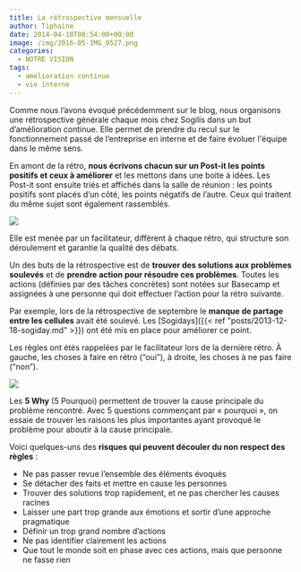 ```yaml
---
title: La rétrospective mensuelle
author: Tiphaine
date: 2014-04-10T08:54:00+00:00
image: /img/2016-05-IMG_0527.png
categories:
  - NOTRE VISION
tags:
  - amélioration continue
  - vie interne
---
```


Comme nous l’avons évoqué précédemment sur le blog, nous organisons une rétrospective générale chaque mois chez Sogilis dans un but d’amélioration continue. Elle permet de prendre du recul sur le fonctionnement passé de l’entreprise en interne et de faire évoluer l'équipe dans le même sens.

En amont de la rétro, **nous écrivons chacun sur un Post-it les points positifs et ceux à améliorer** et les mettons dans une boite à idées. Les Post-it sont ensuite triés et affichés dans la salle de réunion : les points positifs sont placés d’un côté, les points négatifs de l’autre. Ceux qui traitent du même sujet sont également rassemblés.

![](/img/tumblr_inline_n3cvtoCAHW1szbtlw.jpg)

Elle est menée par un facilitateur, différent à chaque rétro, qui structure son déroulement et garantie la qualité des débats.

Un des buts de la rétrospective est de **trouver des solutions aux problèmes soulevés** et de **prendre action pour résoudre ces problèmes**. Toutes les actions (définies par des tâches concrètes) sont notées sur Basecamp et assignées à une personne qui doit effectuer l’action pour la rétro suivante.

Par exemple, lors de la rétrospective de septembre le **manque de partage entre les cellules** avait été soulevé. Les [Sogidays]({{< ref "posts/2013-12-18-sogiday.md" >}}) ont été mis en place pour améliorer ce point.

Les règles ont étés rappelées par le facilitateur lors de la dernière rétro. À gauche, les choses à faire en rétro (“oui”), à droite, les choses à ne pas faire (“non”).

![](/img/tumblr_inline_n3b23pOjeJ1szbtlw.jpg)

Les **5 Why** (5 Pourquoi) permettent de trouver la cause principale du problème rencontré. Avec 5 questions commençant par « pourquoi », on essaie de trouver les raisons les plus importantes ayant provoqué le problème pour aboutir à la cause principale.

Voici quelques-uns des **risques qui peuvent découler du non respect des règles** :

- Ne pas passer revue l’ensemble des éléments évoqués
- Se détacher des faits et mettre en cause les personnes
- Trouver des solutions trop rapidement, et ne pas chercher les causes racines
- Laisser une part trop grande aux émotions et sortir d’une approche pragmatique
- Définir un trop grand nombre d’actions
- Ne pas identifier clairement les actions
- Que tout le monde soit en phase avec ces actions, mais que personne ne fasse rien
